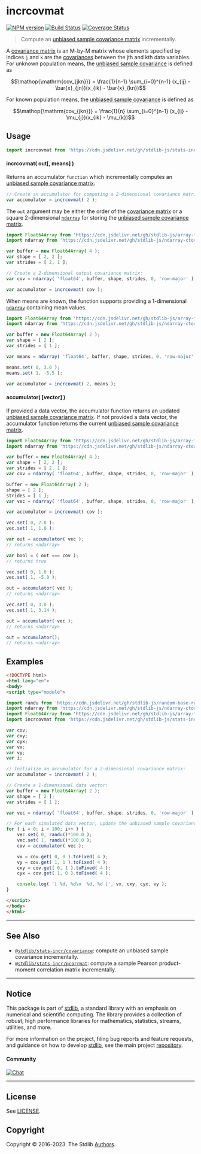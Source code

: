 <!--

@license Apache-2.0

Copyright (c) 2018 The Stdlib Authors.

Licensed under the Apache License, Version 2.0 (the "License");
you may not use this file except in compliance with the License.
You may obtain a copy of the License at

   http://www.apache.org/licenses/LICENSE-2.0

Unless required by applicable law or agreed to in writing, software
distributed under the License is distributed on an "AS IS" BASIS,
WITHOUT WARRANTIES OR CONDITIONS OF ANY KIND, either express or implied.
See the License for the specific language governing permissions and
limitations under the License.

-->

# incrcovmat

[![NPM version][npm-image]][npm-url] [![Build Status][test-image]][test-url] [![Coverage Status][coverage-image]][coverage-url] <!-- [![dependencies][dependencies-image]][dependencies-url] -->

> Compute an [unbiased sample covariance matrix][covariance-matrix] incrementally.

<section class="intro">

A [covariance matrix][covariance-matrix] is an M-by-M matrix whose elements specified by indices `j` and `k` are the [covariances][covariance-matrix] between the jth and kth data variables. For unknown population means, the [unbiased sample covariance][covariance-matrix] is defined as

<!-- <equation class="equation" label="eq:unbiased_sample_covariance_unknown_means" align="center" raw="\operatorname{cov_{jkn}} = \frac{1}{n-1} \sum_{i=0}^{n-1} (x_{ij} - \bar{x}_{jn})(x_{ik} - \bar{x}_{kn})" alt="Equation for the unbiased sample covariance for unknown population means."> -->

```math
\mathop{\mathrm{cov_{jkn}}} = \frac{1}{n-1} \sum_{i=0}^{n-1} (x_{ij} - \bar{x}_{jn})(x_{ik} - \bar{x}_{kn})
```

<!-- <div class="equation" align="center" data-raw-text="\operatorname{cov_{jkn}} = \frac{1}{n-1} \sum_{i=0}^{n-1} (x_{ij} - \bar{x}_{jn})(x_{ik} - \bar{x}_{kn})" data-equation="eq:unbiased_sample_covariance_unknown_means">
    <img src="https://cdn.jsdelivr.net/gh/stdlib-js/stdlib@49d8cabda84033d55d7b8069f19ee3dd8b8d1496/lib/node_modules/@stdlib/stats/incr/covmat/docs/img/equation_unbiased_sample_covariance_unknown_means.svg" alt="Equation for the unbiased sample covariance for unknown population means.">
    <br>
</div> -->

<!-- </equation> -->

For known population means, the [unbiased sample covariance][covariance-matrix] is defined as

<!-- <equation class="equation" label="eq:unbiased_sample_covariance_known_means" align="center" raw="\operatorname{cov_{jkn}} = \frac{1}{n} \sum_{i=0}^{n-1} (x_{ij} - \mu_{j})(x_{ik} - \mu_{k})" alt="Equation for the unbiased sample covariance for known population means."> -->

```math
\mathop{\mathrm{cov_{jkn}}} = \frac{1}{n} \sum_{i=0}^{n-1} (x_{ij} - \mu_{j})(x_{ik} - \mu_{k})
```

<!-- <div class="equation" align="center" data-raw-text="\operatorname{cov_{jkn}} = \frac{1}{n} \sum_{i=0}^{n-1} (x_{ij} - \mu_{j})(x_{ik} - \mu_{k})" data-equation="eq:unbiased_sample_covariance_known_means">
    <img src="https://cdn.jsdelivr.net/gh/stdlib-js/stdlib@566f739b0d9a5b720546f84f74de841b8d5e0c54/lib/node_modules/@stdlib/stats/incr/covmat/docs/img/equation_unbiased_sample_covariance_known_means.svg" alt="Equation for the unbiased sample covariance for known population means.">
    <br>
</div> -->

<!-- </equation> --> 

</section>

<!-- /.intro -->



<section class="usage">

## Usage

```javascript
import incrcovmat from 'https://cdn.jsdelivr.net/gh/stdlib-js/stats-incr-covmat@esm/index.mjs';
```

#### incrcovmat( out\[, means] )

Returns an accumulator `function` which incrementally computes an [unbiased sample covariance matrix][covariance-matrix].

```javascript
// Create an accumulator for computing a 2-dimensional covariance matrix:
var accumulator = incrcovmat( 2 );
```

The `out` argument may be either the order of the [covariance matrix][covariance-matrix] or a square 2-dimensional [`ndarray`][@stdlib/ndarray/ctor] for storing the [unbiased sample covariance matrix][covariance-matrix].

```javascript
import Float64Array from 'https://cdn.jsdelivr.net/gh/stdlib-js/array-float64@esm/index.mjs';
import ndarray from 'https://cdn.jsdelivr.net/gh/stdlib-js/ndarray-ctor@esm/index.mjs';

var buffer = new Float64Array( 4 );
var shape = [ 2, 2 ];
var strides = [ 2, 1 ];

// Create a 2-dimensional output covariance matrix:
var cov = ndarray( 'float64', buffer, shape, strides, 0, 'row-major' );

var accumulator = incrcovmat( cov );
```

When means are known, the function supports providing a 1-dimensional [`ndarray`][@stdlib/ndarray/ctor] containing mean values.

```javascript
import Float64Array from 'https://cdn.jsdelivr.net/gh/stdlib-js/array-float64@esm/index.mjs';
import ndarray from 'https://cdn.jsdelivr.net/gh/stdlib-js/ndarray-ctor@esm/index.mjs';

var buffer = new Float64Array( 2 );
var shape = [ 2 ];
var strides = [ 1 ];

var means = ndarray( 'float64', buffer, shape, strides, 0, 'row-major' );

means.set( 0, 3.0 );
means.set( 1, -5.5 );

var accumulator = incrcovmat( 2, means );
```

#### accumulator( \[vector] )

If provided a data vector, the accumulator function returns an updated [unbiased sample covariance matrix][covariance-matrix]. If not provided a data vector, the accumulator function returns the current [unbiased sample covariance matrix][covariance-matrix].

```javascript
import Float64Array from 'https://cdn.jsdelivr.net/gh/stdlib-js/array-float64@esm/index.mjs';
import ndarray from 'https://cdn.jsdelivr.net/gh/stdlib-js/ndarray-ctor@esm/index.mjs';

var buffer = new Float64Array( 4 );
var shape = [ 2, 2 ];
var strides = [ 2, 1 ];
var cov = ndarray( 'float64', buffer, shape, strides, 0, 'row-major' );

buffer = new Float64Array( 2 );
shape = [ 2 ];
strides = [ 1 ];
var vec = ndarray( 'float64', buffer, shape, strides, 0, 'row-major' );

var accumulator = incrcovmat( cov );

vec.set( 0, 2.0 );
vec.set( 1, 1.0 );

var out = accumulator( vec );
// returns <ndarray>

var bool = ( out === cov );
// returns true

vec.set( 0, 1.0 );
vec.set( 1, -5.0 );

out = accumulator( vec );
// returns <ndarray>

vec.set( 0, 3.0 );
vec.set( 1, 3.14 );

out = accumulator( vec );
// returns <ndarray>

out = accumulator();
// returns <ndarray>
```

</section>

<!-- /.usage -->

<section class="notes">

</section>

<!-- /.notes -->

<section class="examples">

## Examples

<!-- eslint no-undef: "error" -->

```html
<!DOCTYPE html>
<html lang="en">
<body>
<script type="module">

import randu from 'https://cdn.jsdelivr.net/gh/stdlib-js/random-base-randu@esm/index.mjs';
import ndarray from 'https://cdn.jsdelivr.net/gh/stdlib-js/ndarray-ctor@esm/index.mjs';
import Float64Array from 'https://cdn.jsdelivr.net/gh/stdlib-js/array-float64@esm/index.mjs';
import incrcovmat from 'https://cdn.jsdelivr.net/gh/stdlib-js/stats-incr-covmat@esm/index.mjs';

var cov;
var cxy;
var cyx;
var vx;
var vy;
var i;

// Initialize an accumulator for a 2-dimensional covariance matrix:
var accumulator = incrcovmat( 2 );

// Create a 1-dimensional data vector:
var buffer = new Float64Array( 2 );
var shape = [ 2 ];
var strides = [ 1 ];

var vec = ndarray( 'float64', buffer, shape, strides, 0, 'row-major' );

// For each simulated data vector, update the unbiased sample covariance matrix...
for ( i = 0; i < 100; i++ ) {
    vec.set( 0, randu()*100.0 );
    vec.set( 1, randu()*100.0 );
    cov = accumulator( vec );

    vx = cov.get( 0, 0 ).toFixed( 4 );
    vy = cov.get( 1, 1 ).toFixed( 4 );
    cxy = cov.get( 0, 1 ).toFixed( 4 );
    cyx = cov.get( 1, 0 ).toFixed( 4 );

    console.log( '[ %d, %d\n  %d, %d ]', vx, cxy, cyx, vy );
}

</script>
</body>
</html>
```

</section>

<!-- /.examples -->

<!-- Section for related `stdlib` packages. Do not manually edit this section, as it is automatically populated. -->

<section class="related">

* * *

## See Also

-   <span class="package-name">[`@stdlib/stats-incr/covariance`][@stdlib/stats/incr/covariance]</span><span class="delimiter">: </span><span class="description">compute an unbiased sample covariance incrementally.</span>
-   <span class="package-name">[`@stdlib/stats-incr/pcorrmat`][@stdlib/stats/incr/pcorrmat]</span><span class="delimiter">: </span><span class="description">compute a sample Pearson product-moment correlation matrix incrementally.</span>

</section>

<!-- /.related -->

<!-- Section for all links. Make sure to keep an empty line after the `section` element and another before the `/section` close. -->


<section class="main-repo" >

* * *

## Notice

This package is part of [stdlib][stdlib], a standard library with an emphasis on numerical and scientific computing. The library provides a collection of robust, high performance libraries for mathematics, statistics, streams, utilities, and more.

For more information on the project, filing bug reports and feature requests, and guidance on how to develop [stdlib][stdlib], see the main project [repository][stdlib].

#### Community

[![Chat][chat-image]][chat-url]

---

## License

See [LICENSE][stdlib-license].


## Copyright

Copyright &copy; 2016-2023. The Stdlib [Authors][stdlib-authors].

</section>

<!-- /.stdlib -->

<!-- Section for all links. Make sure to keep an empty line after the `section` element and another before the `/section` close. -->

<section class="links">

[npm-image]: http://img.shields.io/npm/v/@stdlib/stats-incr-covmat.svg
[npm-url]: https://npmjs.org/package/@stdlib/stats-incr-covmat

[test-image]: https://github.com/stdlib-js/stats-incr-covmat/actions/workflows/test.yml/badge.svg?branch=main
[test-url]: https://github.com/stdlib-js/stats-incr-covmat/actions/workflows/test.yml?query=branch:main

[coverage-image]: https://img.shields.io/codecov/c/github/stdlib-js/stats-incr-covmat/main.svg
[coverage-url]: https://codecov.io/github/stdlib-js/stats-incr-covmat?branch=main

<!--

[dependencies-image]: https://img.shields.io/david/stdlib-js/stats-incr-covmat.svg
[dependencies-url]: https://david-dm.org/stdlib-js/stats-incr-covmat/main

-->

[chat-image]: https://img.shields.io/gitter/room/stdlib-js/stdlib.svg
[chat-url]: https://app.gitter.im/#/room/#stdlib-js_stdlib:gitter.im

[stdlib]: https://github.com/stdlib-js/stdlib

[stdlib-authors]: https://github.com/stdlib-js/stdlib/graphs/contributors

[umd]: https://github.com/umdjs/umd
[es-module]: https://developer.mozilla.org/en-US/docs/Web/JavaScript/Guide/Modules

[deno-url]: https://github.com/stdlib-js/stats-incr-covmat/tree/deno
[umd-url]: https://github.com/stdlib-js/stats-incr-covmat/tree/umd
[esm-url]: https://github.com/stdlib-js/stats-incr-covmat/tree/esm
[branches-url]: https://github.com/stdlib-js/stats-incr-covmat/blob/main/branches.md

[stdlib-license]: https://raw.githubusercontent.com/stdlib-js/stats-incr-covmat/main/LICENSE

[covariance-matrix]: https://en.wikipedia.org/wiki/Covariance_matrix

[@stdlib/ndarray/ctor]: https://github.com/stdlib-js/ndarray-ctor/tree/esm

<!-- <related-links> -->

[@stdlib/stats/incr/covariance]: https://github.com/stdlib-js/stats-incr-covariance/tree/esm

[@stdlib/stats/incr/pcorrmat]: https://github.com/stdlib-js/stats-incr-pcorrmat/tree/esm

<!-- </related-links> -->

</section>

<!-- /.links -->
